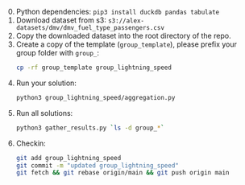 0. Python dependencies: `pip3 install duckdb pandas tabulate`
1. Download dataset from s3: `s3://alex-datasets/dmv/dmv_fuel_type_passengers.csv`
2. Copy the downloaded dataset into the root directory of the repo.
3. Create a copy of the template (`group_template`), please prefix your group folder with `group_`:
   ```bash
   cp -rf group_template group_lightning_speed
   ```
4. Run your solution:
   ```bash
   python3 group_lightning_speed/aggregation.py
   ```
5. Run all solutions:
   ```bash
   python3 gather_results.py `ls -d group_*`
   ```
6. Checkin:
   ```bash
   git add group_lightning_speed
   git commit -m "updated group_lightning_speed"
   git fetch && git rebase origin/main && git push origin main
   ```
